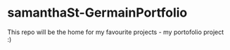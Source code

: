# samanthaSt-GermainPortfolio
This repo will be the home for my favourite projects - my portofolio project :)

